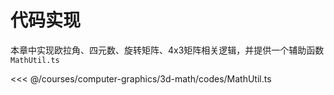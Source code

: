 # 代码实现

本章中实现欧拉角、四元数、旋转矩阵、4x3矩阵相关逻辑，并提供一个辅助函数`MathUtil.ts`

<<< @/courses/computer-graphics/3d-math/codes/MathUtil.ts
